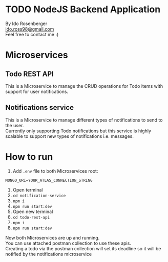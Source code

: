 # TODO NodeJS Backend Application
By Ido Rosenberger <br>
ido.ross98@gmail.com <br>
Feel free to contact me :)
# Microservices
## Todo REST API
This is a Microservice to manage the CRUD operations for Todo items with support for user notifications.
## Notifications service
This is a Microservice to manage different types of notifications to send to the user.<br>
Currently only supporting Todo notifications but this service is highly scalable to support new types of notifications i.e. messages.

# How to run
1. Add `.env` file to both Microservices root:<br>
```
MONGO_URI=YOUR_ATLAS_CONNECTION_STRING
```
1. Open terminal
1. ```cd notification-service```
2. ```npm i```
3. ```npm run start:dev```
4. Open new terminal
5. ```cd todo-rest-api```
6. ```npm i```
7. ```npm run start:dev``` 


Now both Microservices are up and running.
<br>
You can use attached postman collection to use these apis.<br>
Creating a todo via the postman collection will set its deadline so it will be notified by the notifications microservice